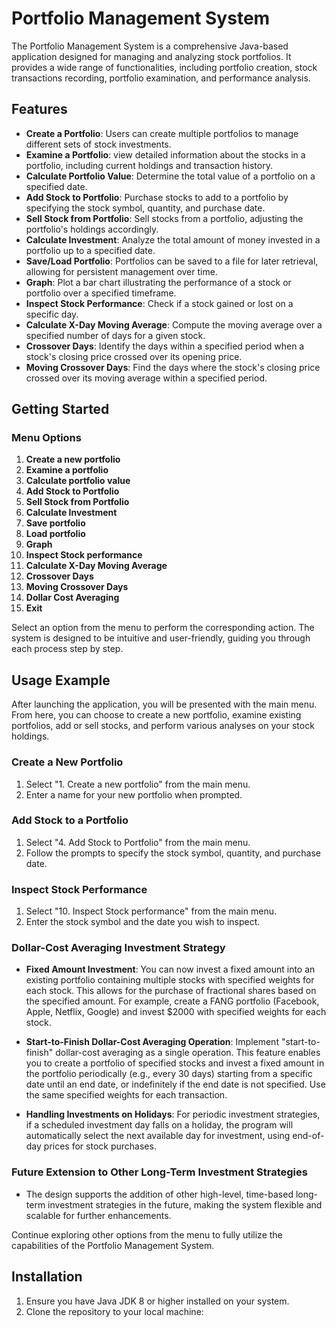 # Portfolio Management System

The Portfolio Management System is a comprehensive Java-based application designed for managing and analyzing stock portfolios. It provides a wide range of functionalities, including portfolio creation, stock transactions recording, portfolio examination, and performance analysis.

## Features

- **Create a Portfolio**: Users can create multiple portfolios to manage different sets of stock investments.
- **Examine a Portfolio**: view detailed information about the stocks in a portfolio, including current holdings and transaction history.
- **Calculate Portfolio Value**: Determine the total value of a portfolio on a specified date.
- **Add Stock to Portfolio**: Purchase stocks to add to a portfolio by specifying the stock symbol, quantity, and purchase date.
- **Sell Stock from Portfolio**: Sell stocks from a portfolio, adjusting the portfolio's holdings accordingly.
- **Calculate Investment**: Analyze the total amount of money invested in a portfolio up to a specified date.
- **Save/Load Portfolio**: Portfolios can be saved to a file for later retrieval, allowing for persistent management over time.
- **Graph**: Plot a bar chart illustrating the performance of a stock or portfolio over a specified timeframe.
- **Inspect Stock Performance**: Check if a stock gained or lost on a specific day.
- **Calculate X-Day Moving Average**: Compute the moving average over a specified number of days for a given stock.
- **Crossover Days**: Identify the days within a specified period when a stock's closing price crossed over its opening price.
- **Moving Crossover Days**: Find the days where the stock's closing price crossed over its moving average within a specified period.

## Getting Started

### Menu Options

1. **Create a new portfolio**
2. **Examine a portfolio**
3. **Calculate portfolio value**
4. **Add Stock to Portfolio**
5. **Sell Stock from Portfolio**
6. **Calculate Investment**
7. **Save portfolio**
8. **Load portfolio**
9. **Graph**
10. **Inspect Stock performance**
11. **Calculate X-Day Moving Average**
12. **Crossover Days**
13. **Moving Crossover Days**
14. **Dollar Cost Averaging**
14. **Exit**

Select an option from the menu to perform the corresponding action. The system is designed to be intuitive and user-friendly, guiding you through each process step by step.

## Usage Example

After launching the application, you will be presented with the main menu. From here, you can choose to create a new portfolio, examine existing portfolios, add or sell stocks, and perform various analyses on your stock holdings.

### Create a New Portfolio

1. Select "1. Create a new portfolio" from the main menu.
2. Enter a name for your new portfolio when prompted.

### Add Stock to a Portfolio

1. Select "4. Add Stock to Portfolio" from the main menu.
2. Follow the prompts to specify the stock symbol, quantity, and purchase date.

### Inspect Stock Performance

1. Select "10. Inspect Stock performance" from the main menu.
2. Enter the stock symbol and the date you wish to inspect.

### Dollar-Cost Averaging Investment Strategy

- **Fixed Amount Investment**: You can now invest a fixed amount into an existing portfolio containing multiple stocks with specified weights for each stock. This allows for the purchase of fractional shares based on the specified amount. For example, create a FANG portfolio (Facebook, Apple, Netflix, Google) and invest $2000 with specified weights for each stock.

- **Start-to-Finish Dollar-Cost Averaging Operation**: Implement "start-to-finish" dollar-cost averaging as a single operation. This feature enables you to create a portfolio of specified stocks and invest a fixed amount in the portfolio periodically (e.g., every 30 days) starting from a specific date until an end date, or indefinitely if the end date is not specified. Use the same specified weights for each transaction.

- **Handling Investments on Holidays**: For periodic investment strategies, if a scheduled investment day falls on a holiday, the program will automatically select the next available day for investment, using end-of-day prices for stock purchases.

### Future Extension to Other Long-Term Investment Strategies

- The design supports the addition of other high-level, time-based long-term investment strategies in the future, making the system flexible and scalable for further enhancements.


Continue exploring other options from the menu to fully utilize the capabilities of the Portfolio Management System.
## Installation

1. Ensure you have Java JDK 8 or higher installed on your system.
2. Clone the repository to your local machine:

